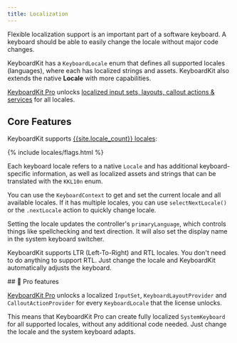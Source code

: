 ```yaml
---
title: Localization
---
```


Flexible localization support is an important part of a software keyboard. A keyboard should be able to easily change the locale without major code changes.

KeyboardKit has a ``KeyboardLocale`` enum that defines all supported locales (languages), where each has localized strings and assets. KeyboardKit also extends the native **Locale** with more capabilities.

[KeyboardKit Pro][Pro] unlocks [localized input sets, layouts, callout actions & services](#pro) for all locales.



## Core Features

KeyboardKit supports [{{site.locale_count}} locales](/locales):

{% include locales/flags.html %}

Each keyboard locale refers to a native `Locale` and has additional keyboard-specific information, as well as localized assets and strings that can be translated with the ``KKL10n`` enum.

You can use the ``KeyboardContext`` to get and set the current locale and all available locales. If it has multiple locales, you can use ``selectNextLocale()`` or the ``.nextLocale`` action to quickly change locale.

Setting the locale updates the controller's `primaryLanguage`, which controls things like spellchecking and text direction. It will also set the display name in the system keyboard switcher.

KeyboardKit supports LTR (Left-To-Right) and RTL locales. You don't need to do anything to support RTL. Just change the locale and KeyboardKit automatically adjusts the keyboard.


<a name="pro">
## 👑 Pro features

[KeyboardKit Pro][Pro] unlocks a localized ``InputSet``, ``KeyboardLayoutProvider`` and ``CalloutActionProvider`` for every ``KeyboardLocale`` that the license unlocks.

This means that KeyboardKit Pro can create fully localized ``SystemKeyboard`` for all supported locales, without any additional code needed. Just change the locale and the system keyboard adapts.



[Pro]: /pro
